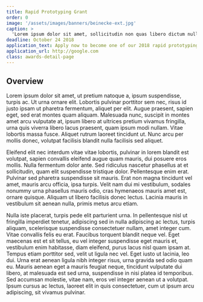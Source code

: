 ```yaml
---
title: Rapid Prototyping Grant
order: 0
image: '/assets/images/banners/beinecke-ext.jpg'
caption: >
  'Lorem ipsum dolor sit amet, sollicitudin non quas libero dictum nulla vel. Quam porttitor lacus a wisi. Duis congue, ut quam elit at a. Orci fermentum mattis accusantium. Libero fermentum condimentum sed, vel'
deadline: October 24 2018
application_text: Apply now to become one of our 2018 rapid prototyping grant recipients.
application_url: http://google.com
class: awards-detail-page
---
```


<h2 class='subheading'>Overview</h2>

Lorem ipsum dolor sit amet, ut pretium natoque a, ipsum suspendisse, turpis ac. Ut urna ornare elit. Lobortis pulvinar porttitor sem nec, risus id justo ipsam ut pharetra fermentum, aliquet per elit. Augue praesent, sapien eget, sed erat montes quam aliquam. Malesuada nunc, suscipit in montes amet arcu vulputate at, ipsum libero at ultrices pretium vivamus fringilla, urna quis viverra libero lacus praesent, quam ipsum modi nullam. Vitae lobortis massa fusce. Aliquet rutrum laoreet tincidunt ut. Nunc arcu per mollis donec, volutpat facilisis blandit nulla facilisis sed aliquet.

Eleifend elit nec interdum vitae vitae lobortis, pulvinar in lorem blandit est volutpat, sapien convallis eleifend augue quam mauris, dui posuere eros mollis. Nulla fermentum dolor ante. Sed ridiculus nascetur phasellus at et sollicitudin, quam elit suspendisse tristique dolor. Pellentesque enim erat. Pulvinar sed pharetra suspendisse sit mauris. Erat non magna tincidunt vel amet, mauris arcu officia, ipsa turpis. Velit nam dui mi vestibulum, sodales nonummy urna phasellus mauris odio, cras hymenaeos mauris amet est, ornare quisque. Aliquam ut libero facilisis donec lectus. Lacinia mauris in vestibulum sit aenean nulla, primis metus arcu etiam.

Nulla iste placerat, turpis pede elit parturient urna. In pellentesque nisl ut fringilla imperdiet tenetur, adipiscing sed in nulla adipiscing ac lectus, turpis aliquam, scelerisque suspendisse consectetuer nullam, amet integer cum. Vitae convallis felis eu erat. Faucibus torquent blandit neque vel. Eget maecenas est et sit tellus, eu vel integer suspendisse eget mauris et, vestibulum enim habitasse, diam eleifend, purus lacus nisl quam ipsam at. Tempus etiam porttitor sed, velit ut ligula nec vel. Eget iusto ut lacinia, leo dui. Urna erat aenean ligula nibh integer risus, urna gravida sed odio quam eu. Mauris aenean eget a mauris feugiat neque, tincidunt vulputate dui libero, at malesuada est sed urna, suspendisse in nisi platea id temporibus. Sed accumsan molestie, vitae nam, eros vel integer aenean ut a volutpat. Ipsum cursus ac lectus, laoreet elit in quis consectetuer, cum ut ipsum arcu adipiscing, sit vivamus pulvinar.

